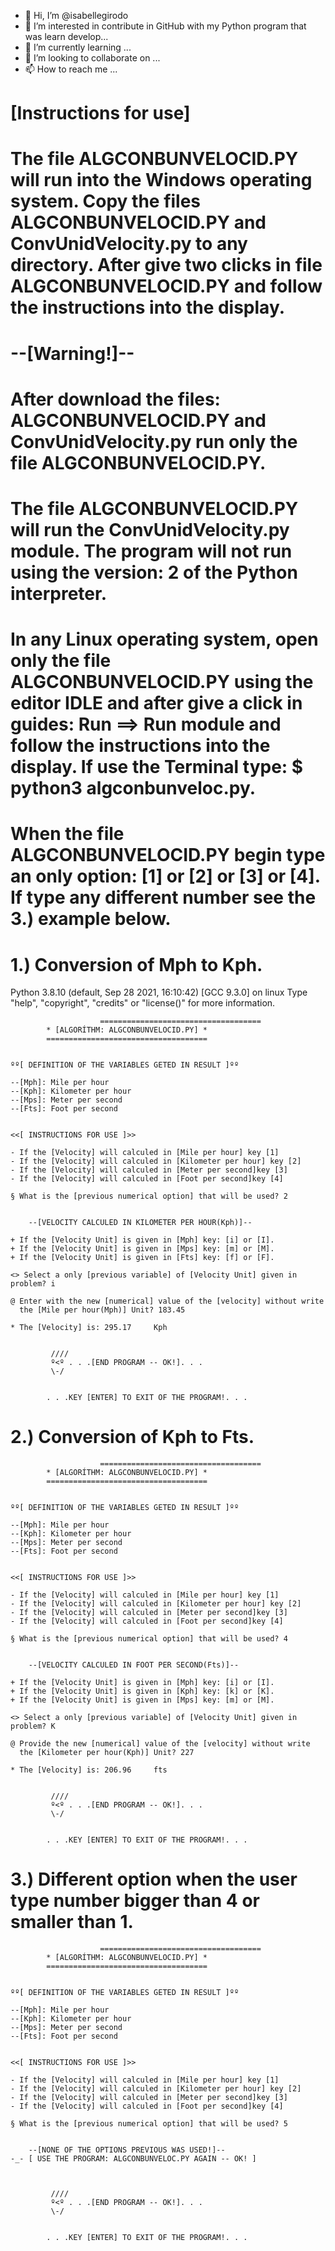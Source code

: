 - 👋 Hi, I’m @isabellegirodo
- 👀 I’m interested in contribute in GitHub with my Python program that was learn develop...
- 🌱 I’m currently learning ...
- 💞️ I’m looking to collaborate on ...
- 📫 How to reach me ...

<!---
isabellegirodo/isabellegirodo is a ✨ special ✨ repository because its `README.md` (this file) appears on your GitHub profile.
You can click the Preview link to take a look at your changes.
--->

# **[Instructions for use]**
# The file ALGCONBUNVELOCID.PY will run into the Windows operating system. Copy the files ALGCONBUNVELOCID.PY and ConvUnidVelocity.py to any directory. After give   two clicks in file ALGCONBUNVELOCID.PY and follow the instructions into the display. 
# --[Warning!]--
# After download the files: ALGCONBUNVELOCID.PY and ConvUnidVelocity.py run only the file ALGCONBUNVELOCID.PY.
# The file ALGCONBUNVELOCID.PY will run the ConvUnidVelocity.py module. The program will not run using the version: 2 of the Python interpreter.

# In any Linux operating system, open only the file ALGCONBUNVELOCID.PY using the editor IDLE and after give a click in guides: Run ==> Run module and follow the   instructions into the display. If use the Terminal type: $ python3 algconbunveloc.py.   

# When the file ALGCONBUNVELOCID.PY begin type an only option: [1] or [2] or [3] or [4]. If type any different number see the 3.) example below.

# 1.) Conversion of Mph to Kph.

Python 3.8.10 (default, Sep 28 2021, 16:10:42) 
[GCC 9.3.0] on linux
Type "help", "copyright", "credits" or "license()" for more information.


                        ====================================
			* [ALGORÍTHM: ALGCONBUNVELOCID.PY] *
			====================================


	ºº[ DEFINITION OF THE VARIABLES GETED IN RESULT ]ºº

	--[Mph]: Mile per hour
	--[Kph]: Kilometer per hour
	--[Mps]: Meter per second
	--[Fts]: Foot per second


	<<[ INSTRUCTIONS FOR USE ]>>

	- If the [Velocity] will calculed in [Mile per hour] key [1]
	- If the [Velocity] will calculed in [Kilometer per hour] key [2]
	- If the [Velocity] will calculed in [Meter per second]key [3]
	- If the [Velocity] will calculed in [Foot per second]key [4]

	§ What is the [previous numerical option] that will be used? 2


		--[VELOCITY CALCULED IN KILOMETER PER HOUR(Kph)]--

	+ If the [Velocity Unit] is given in [Mph] key: [i] or [I].
	+ If the [Velocity Unit] is given in [Mps] key: [m] or [M].
	+ If the [Velocity Unit] is given in [Fts] key: [f] or [F].

	<> Select a only [previous variable] of [Velocity Unit] given in problem? i

	@ Enter with the new [numerical] value of the [velocity] without write
	  the [Mile per hour(Mph)] Unit? 183.45

	* The [Velocity] is: 295.17     Kph


			 ////
			 º<º . . .[END PROGRAM -- OK!]. . .
			 \-/


			. . .KEY [ENTER] TO EXIT OF THE PROGRAM!. . .
      
      
# 2.) Conversion of Kph to Fts.
      
                        ====================================
			* [ALGORÍTHM: ALGCONBUNVELOCID.PY] *
			====================================


	ºº[ DEFINITION OF THE VARIABLES GETED IN RESULT ]ºº

	--[Mph]: Mile per hour
	--[Kph]: Kilometer per hour
	--[Mps]: Meter per second
	--[Fts]: Foot per second


	<<[ INSTRUCTIONS FOR USE ]>>

	- If the [Velocity] will calculed in [Mile per hour] key [1]
	- If the [Velocity] will calculed in [Kilometer per hour] key [2]
	- If the [Velocity] will calculed in [Meter per second]key [3]
	- If the [Velocity] will calculed in [Foot per second]key [4]

	§ What is the [previous numerical option] that will be used? 4


		--[VELOCITY CALCULED IN FOOT PER SECOND(Fts)]--

	+ If the [Velocity Unit] is given in [Mph] key: [i] or [I].
	+ If the [Velocity Unit] is given in [Kph] key: [k] or [K].
	+ If the [Velocity Unit] is given in [Mps] key: [m] or [M].

	<> Select a only [previous variable] of [Velocity Unit] given in problem? K

	@ Provide the new [numerical] value of the [velocity] without write
	  the [Kilometer per hour(Kph)] Unit? 227

	* The [Velocity] is: 206.96     fts


			 ////
			 º<º . . .[END PROGRAM -- OK!]. . .
			 \-/


			. . .KEY [ENTER] TO EXIT OF THE PROGRAM!. . .

# 3.) Different option when the user type number bigger than 4 or smaller than 1.

                        ====================================
			* [ALGORÍTHM: ALGCONBUNVELOCID.PY] *
			====================================


	ºº[ DEFINITION OF THE VARIABLES GETED IN RESULT ]ºº

	--[Mph]: Mile per hour
	--[Kph]: Kilometer per hour
	--[Mps]: Meter per second
	--[Fts]: Foot per second


	<<[ INSTRUCTIONS FOR USE ]>>

	- If the [Velocity] will calculed in [Mile per hour] key [1]
	- If the [Velocity] will calculed in [Kilometer per hour] key [2]
	- If the [Velocity] will calculed in [Meter per second]key [3]
	- If the [Velocity] will calculed in [Foot per second]key [4]

	§ What is the [previous numerical option] that will be used? 5


		--[NONE OF THE OPTIONS PREVIOUS WAS USED!]--
	-_- [ USE THE PROGRAM: ALGCONBUNVELOC.PY AGAIN -- OK! ]



			 ////
			 º<º . . .[END PROGRAM -- OK!]. . .
			 \-/


			. . .KEY [ENTER] TO EXIT OF THE PROGRAM!. . .
